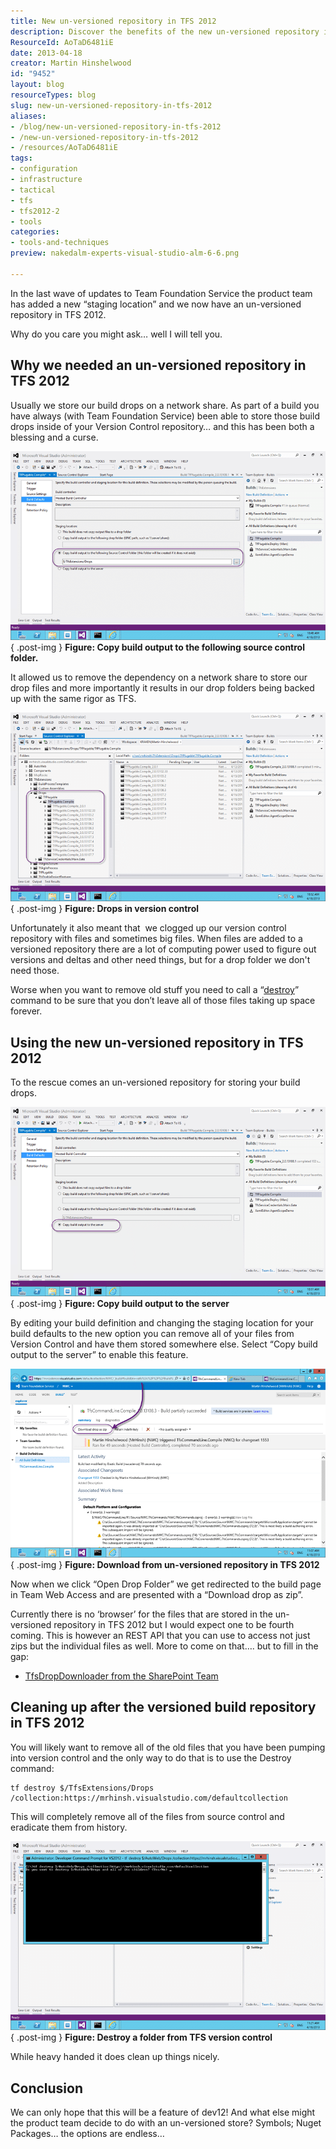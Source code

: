 ```yaml
---
title: New un-versioned repository in TFS 2012
description: Discover the benefits of the new un-versioned repository in TFS 2012, streamlining build drop management and enhancing your development workflow.
ResourceId: AoTaD6481iE
date: 2013-04-18
creator: Martin Hinshelwood
id: "9452"
layout: blog
resourceTypes: blog
slug: new-un-versioned-repository-in-tfs-2012
aliases:
- /blog/new-un-versioned-repository-in-tfs-2012
- /new-un-versioned-repository-in-tfs-2012
- /resources/AoTaD6481iE
tags:
- configuration
- infrastructure
- tactical
- tfs
- tfs2012-2
- tools
categories:
- tools-and-techniques
preview: nakedalm-experts-visual-studio-alm-6-6.png

---
```

In the last wave of updates to Team Foundation Service the product team has added a new “staging location” and we now have an un-versioned repository in TFS 2012.

Why do you care you might ask… well I will tell you.

## Why we needed an un-versioned repository in TFS 2012

Usually we store our build drops on a network share. As part of a build you have always (with Team Foundation Service) been able to store those build drops inside of your Version Control repository… and this has been both a blessing and a curse.

![image](images/image17-1-1.png "image")  
{ .post-img }
**Figure: Copy build output to the following source control folder.**

It allowed us to remove the dependency on a network share to store our drop files and more importantly it results in our drop folders being backed up with the same rigor as TFS.

![image](images/image18-2-2.png "image")  
{ .post-img }
**Figure: Drops in version control**

Unfortunately it also meant that  we clogged up our version control repository with files and sometimes big files. When files are added to a versioned repository there are a lot of computing power used to figure out versions and deltas and other need things, but for a drop folder we don't need those.

Worse when you want to remove old stuff you need to call a “[destroy](<http://msdn.microsoft.com/en-us/library/bb386005(v=vs.100).aspx>)” command to be sure that you don’t leave all of those files taking up space forever.

## Using the new un-versioned repository in TFS 2012

To the rescue comes an un-versioned repository for storing your build drops.

![image](images/image19-3-3.png "image")  
{ .post-img }
**Figure: Copy build output to the server**

By editing your build definition and changing the staging location for your build defaults to the new option you can remove all of your files from Version Control and have them stored somewhere else. Select “Copy build output to the server” to enable this feature.

![image](images/image20-4-4.png "image")  
{ .post-img }
**Figure: Download from un-versioned repository in TFS 2012**

Now when we click “Open Drop Folder” we get redirected to the build page in Team Web Access and are presented with a “Download drop as zip”.

Currently there is no ‘browser’ for the files that are stored in the un-versioned repository in TFS 2012 but I would expect one to be fourth coming. This is however an REST API that you can use to access not just zips but the individual files as well. More to come on that…. but to fill in the gap:

- [TfsDropDownloader from the SharePoint Team](https://officesharepointci.codeplex.com/releases/view/102774)

## Cleaning up after the versioned build repository in TFS 2012

You will likely want to remove all of the old files that you have been pumping into version control and the only way to do that is to use the Destroy command:

```
tf destroy $/TfsExtensions/Drops /collection:https://mrhinsh.visualstudio.com/defaultcollection

```

This will completely remove all of the files from source control and eradicate them from history.

![image](images/image21-5-5.png "image")  
{ .post-img }
**Figure: Destroy a folder from TFS version control**

While heavy handed it does clean up things nicely.

## Conclusion

We can only hope that this will be a feature of dev12! And what else might the product team decide to do with an un-versioned store? Symbols; Nuget Packages… the options are endless…
